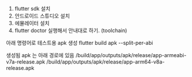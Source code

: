 
1. flutter sdk 설치
2. 안드로이드 스튜디오 설치
3. 에뮬레이터 설치
4. flutter doctor 실행해서 안내대로 하기. (toolchain)

아래 명령어로 테스트용 apk 생성
flutter build apk --split-per-abi

생성됨 apk 는 아래 경로에 있음
<app dir>/build/app/outputs/apk/release/app-armeabi-v7a-release.apk
<app dir>/build/app/outputs/apk/release/app-arm64-v8a-release.apk
